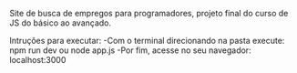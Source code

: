 Site de busca de empregos para programadores, projeto final do curso de JS do básico ao avançado.


Intruções para executar:
-Com o terminal direcionando na pasta execute: 
npm run dev 
ou
node app.js
-Por fim, acesse no seu navegador: localhost:3000